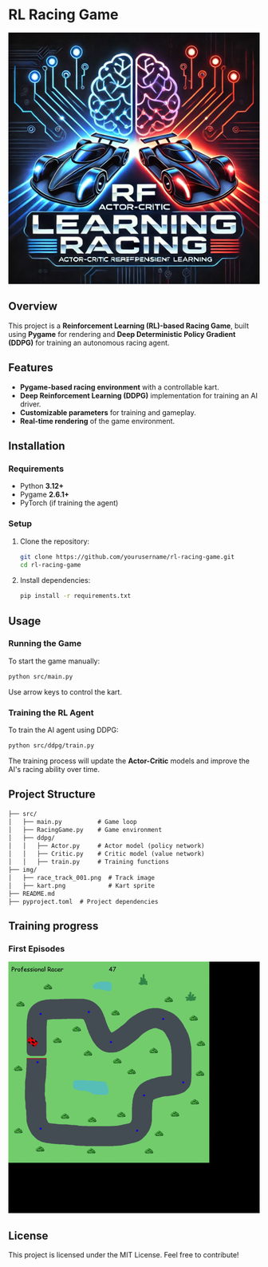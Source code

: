# RL Racing Game

![RL Racing Game](src/img/logo.png)

## Overview
This project is a **Reinforcement Learning (RL)-based Racing Game**, built using **Pygame** for rendering and **Deep Deterministic Policy Gradient (DDPG)** for training an autonomous racing agent.

## Features
- **Pygame-based racing environment** with a controllable kart.
- **Deep Reinforcement Learning (DDPG)** implementation for training an AI driver.
- **Customizable parameters** for training and gameplay.
- **Real-time rendering** of the game environment.

## Installation
### Requirements
- Python **3.12+**
- Pygame **2.6.1+**
- PyTorch (if training the agent)

### Setup
1. Clone the repository:
   ```sh
   git clone https://github.com/yourusername/rl-racing-game.git
   cd rl-racing-game
   ```
2. Install dependencies:
   ```sh
   pip install -r requirements.txt
   ```

## Usage
### Running the Game
To start the game manually:
```sh
python src/main.py
```
Use arrow keys to control the kart.

### Training the RL Agent
To train the AI agent using DDPG:
```sh
python src/ddpg/train.py
```
The training process will update the **Actor-Critic** models and improve the AI's racing ability over time.

## Project Structure
```
├── src/
│   ├── main.py          # Game loop
│   ├── RacingGame.py    # Game environment
│   ├── ddpg/
│   │   ├── Actor.py     # Actor model (policy network)
│   │   ├── Critic.py    # Critic model (value network)
│   │   ├── train.py     # Training functions
├── img/
│   ├── race_track_001.png  # Track image
│   ├── kart.png            # Kart sprite
├── README.md
├── pyproject.toml  # Project dependencies
```

## Training progress
### First Episodes
![Demo](src/img/First_Episodes.gif)

## License
This project is licensed under the MIT License. Feel free to contribute!

